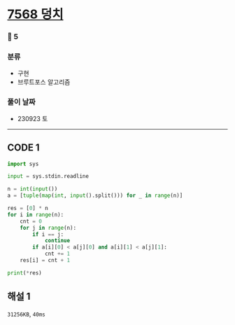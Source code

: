 # [7568 덩치](https://www.acmicpc.net/problem/7568)

### 🥈 5

### 분류

- 구현
- 브루트포스 알고리즘

### 풀이 날짜

- 230923 토

---

## CODE 1

```python
import sys

input = sys.stdin.readline

n = int(input())
a = [tuple(map(int, input().split())) for _ in range(n)]

res = [0] * n
for i in range(n):
    cnt = 0
    for j in range(n):
        if i == j:
            continue
        if a[i][0] < a[j][0] and a[i][1] < a[j][1]:
            cnt += 1
    res[i] = cnt + 1

print(*res)
```

## 해설 1

`31256KB`, `40ms`
